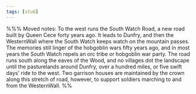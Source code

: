 ```yaml
---
tags: [stub]
---
```


%%% Moved notes:
To the west runs the South Watch Road, a new road built by Queen Cece forty years ago. It leads to Dunfry, and then the WesternWall where the South Watch keeps watch on the mountain passes. The memories still linger of the hobgoblin wars fifty years ago, and in most years the South Watch repels an orc tribe or hobgoblin war party. The road runs south along the eaves of the Wood, and no villages dot the landscape until the pasturelands around Dunfry, over a hundred miles, or five swift days' ride to the west. Two garrison houses are maintained by the crown along this stretch of road, however, to support soldiers marching to and from the WesternWall.
%%

